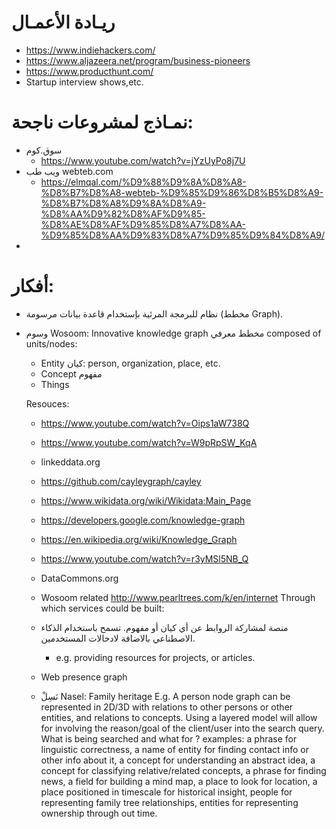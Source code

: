 # ريـادة الأعمـال
- https://www.indiehackers.com/
- https://www.aljazeera.net/program/business-pioneers
- https://www.producthunt.com/
- Startup interview shows,etc.

# نمـاذج لمشروعات ناجحة:
- سوق.كوم
  - https://www.youtube.com/watch?v=jYzUyPo8j7U
- ويب طب webteb.com 
  - https://elmqal.com/%D9%88%D9%8A%D8%A8-%D8%B7%D8%A8-webteb-%D9%85%D9%86%D8%B5%D8%A9-%D8%B7%D8%A8%D9%8A%D8%A9-%D8%AA%D9%82%D8%AF%D9%85-%D8%AE%D8%AF%D9%85%D8%A7%D8%AA-%D9%85%D8%AA%D9%83%D8%A7%D9%85%D9%84%D8%A9/
- 

# أفكار: 
- نظام للبرمجة المرئية بإستخدام قاعدة بيانات مرسومة (مخطط Graph).
- وسوم Wosoom: 
  Innovative knowledge graph مخطط معرفي composed of units/nodes: 
    - Entity كيان: person, organization, place, etc.
    - Concept مفهوم
    - Things

  Resouces: 
    - https://www.youtube.com/watch?v=Oips1aW738Q
    - https://www.youtube.com/watch?v=W9pRpSW_KqA
    - linkeddata.org
    - https://github.com/cayleygraph/cayley
    - https://www.wikidata.org/wiki/Wikidata:Main_Page
    - https://developers.google.com/knowledge-graph
    - https://en.wikipedia.org/wiki/Knowledge_Graph 
    - https://www.youtube.com/watch?v=r3yMSl5NB_Q
    - DataCommons.org

    - Wosoom related http://www.pearltrees.com/k/en/internet
  Through which services could be built:
    - منصة لمشاركة الروابط عن أي كيان أو مفهوم. تسمح باستخدام الذكاء الاصطناعي بالاضافة لادخالات المستخدمين.
      - e.g. providing resources for projects, or articles.
    - Web presence graph
    - نَسِلْ Nasel: Family heritage 
  E.g. A person node graph can be represented in 2D/3D with relations to other persons or other entities, and relations to concepts. Using a layered model will allow for involving the reason/goal of the client/user into the search query. What is being searched and what for ? examples: a phrase for linguistic correctness, a name of entity for finding contact info or other info about it, a concept for understanding an abstract idea, a concept for classifying relative/related concepts, a phrase for finding news, a field for building a mind map, a place to look for location, a place positioned in timescale for historical insight, people for representing family tree relationships, entities for representing ownership through out time.
